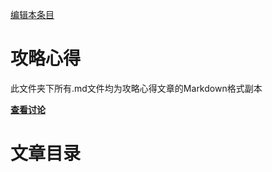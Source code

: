 [编辑本条目](https://github.com/GuguTown/Wiki/edit/main/article/index.md)
# 攻略心得
此文件夹下所有.md文件均为攻略心得文章的Markdown格式副本

[**查看讨论**](#讨论)

# 文章目录


<div id="gitalk-container"></div>
